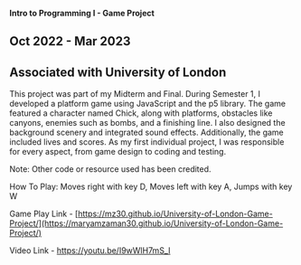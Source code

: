 **Intro to Programming I - Game Project**

## Oct 2022 - Mar 2023

## Associated with University of London

This project was part of my Midterm and Final. During Semester 1, I developed a platform game using JavaScript and the p5 library. The game featured a character named Chick, along with platforms, obstacles like canyons, enemies such as bombs, and a finishing line. I also designed the background scenery and integrated sound effects. Additionally, the game included lives and scores. As my first individual project, I was responsible for every aspect, from game design to coding and testing.

Note: Other code or resource used has been credited.

How To Play:
Moves right with key D,
Moves left with key A,
Jumps with key W

Game Play Link - [https://mz30.github.io/University-of-London-Game-Project/](https://maryamzaman30.github.io/University-of-London-Game-Project/)

Video Link - https://youtu.be/I9wWlH7mS_I
